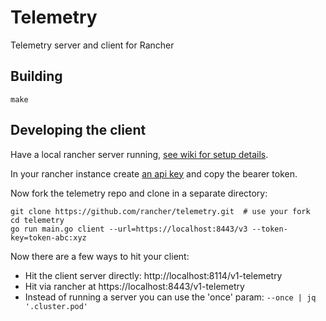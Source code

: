 # Telemetry

Telemetry server and client for Rancher


## Building

`make`

## Developing the client

Have a local rancher server running, [see wiki for setup details](https://github.com/rancher/rancher/wiki).

In your rancher instance create [an api key](https://localhost:8443/apikeys) and copy the bearer token. 

Now fork the telemetry repo and clone in a separate directory:

```
git clone https://github.com/rancher/telemetry.git  # use your fork
cd telemetry
go run main.go client --url=https://localhost:8443/v3 --token-key=token-abc:xyz
```

Now there are a few ways to hit your client: 

* Hit the client server directly: http://localhost:8114/v1-telemetry
* Hit via rancher at https://localhost:8443/v1-telemetry
* Instead of running a server you can use the 'once' param: `--once | jq '.cluster.pod'`

